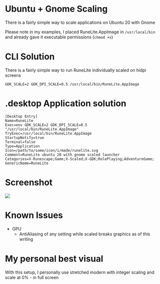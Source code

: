 # Ubuntu + Gnome Scaling
There is a fairly simple way to scale applications on Ubuntu 20 with Gnome

Please note in my examples, I placed RuneLite.AppImage in `/usr/local/bin` and already gave it executable permissions (`chmod +x`)


# CLI Solution
There is a fairly simple way to run RuneLite individually scaled on hidpi screens

```
GDK_SCALE=2 GDK_DPI_SCALE=0.5 /usr/local/bin/RuneLite.AppImage
```


# .desktop Application solution

```
[Desktop Entry]
Name=RuneLite
Exec=env GDK_SCALE=2 GDK_DPI_SCALE=0.5 "/usr/local/bin/RuneLite.AppImage"
TryExec=/usr/local/bin/RuneLite.AppImage
StartupNotify=true
Terminal=false
Type=Application
Icon=/path/to/some/icon/i/made/runelite.svg
Comment=RuneLite ubuntu 20 with gnome scaled launcher
Categories=X-Runescape;Game;X-Scaled;X-GDK;RolePlaying;AdventureGame;
GenericName=RuneLite

```
# Screenshot

![](https://i.imgur.com/IdT1pKD.png)


# Known Issues

* GPU
    * AntiAliasing of any setting while scaled breaks graphics as of this writing

# My personal best visual

With this setup, I personally use stretched modern with integer scaling and scale at 0% - in full screen